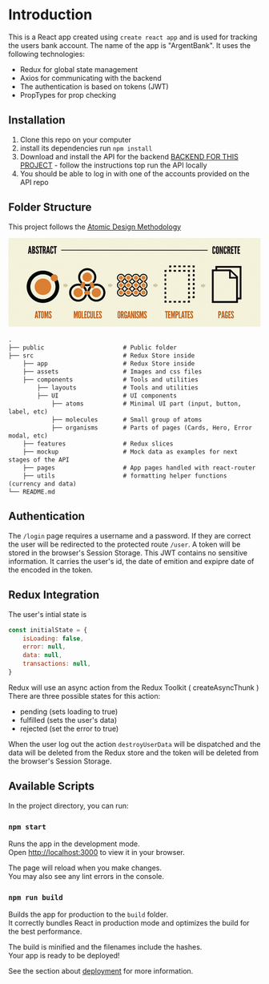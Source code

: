 # Introduction

This is a React app created using `create react app` and is used for tracking the users bank account. The name of the app is "ArgentBank".
It uses the following technologies:

- Redux for global state management
- Axios for communicating with the backend
- The authentication is based on tokens (JWT)
- PropTypes for prop checking

## Installation

1. Clone this repo on your computer
2. install its dependencies run `npm install`
3. Download and install the API for the backend [BACKEND FOR THIS PROJECT](https://github.com/OpenClassrooms-Student-Center/Project-10-Bank-API) - follow the instructions top run the API locally
4. You should be able to log in with one of the accounts provided on the API repo

## Folder Structure

This project follows the [Atomic Design Methodology](https://atomicdesign.bradfrost.com/chapter-2/)

![Atomic Design](atom-design.jpg)

    .
    ├── public                      # Public folder
    ├── src                         # Redux Store inside
        ├── app                     # Redux Store inside
        ├── assets                  # Images and css files
        ├── components              # Tools and utilities
            ├── layouts             # Tools and utilities
            ├── UI                  # UI components
                ├── atoms           # Minimal UI part (input, button, label, etc)
                ├── molecules       # Small group of atoms
                ├── organisms       # Parts of pages (Cards, Hero, Error modal, etc)
        ├── features                # Redux slices
        ├── mockup                  # Mock data as examples for next stages of the API
        ├── pages                   # App pages handled with react-router
        ├── utils                   # formatting helper functions (currency and data)
    └── README.md

## Authentication
The `/login` page requires a username and a password. If they are correct the user will be redirected to the protected route `/user`. A token will be stored in the browser's Session Storage. This JWT contains no sensitive information. It carries the user's id, the date of emition and expipre date of the encoded in the token. 

## Redux Integration
The user's intial state is 
```javascript
const initialState = {
	isLoading: false,
	error: null,
	data: null,
	transactions: null,
}
```
Redux will use an async action from the Redux Toolkit ( createAsyncThunk )
There are three possible states for this action:
- pending (sets loading to true)
- fulfilled (sets the user's data)
- rejected (set the error to true)

When the user log out the action `destroyUserData` will be dispatched and the data will be deleted from the Redux store and the token will be deleted from the browser's Session Storage.

## Available Scripts

In the project directory, you can run:

### `npm start`

Runs the app in the development mode.\
Open [http://localhost:3000](http://localhost:3000) to view it in your browser.

The page will reload when you make changes.\
You may also see any lint errors in the console.



### `npm run build`

Builds the app for production to the `build` folder.\
It correctly bundles React in production mode and optimizes the build for the best performance.

The build is minified and the filenames include the hashes.\
Your app is ready to be deployed!

See the section about [deployment](https://facebook.github.io/create-react-app/docs/deployment) for more information.